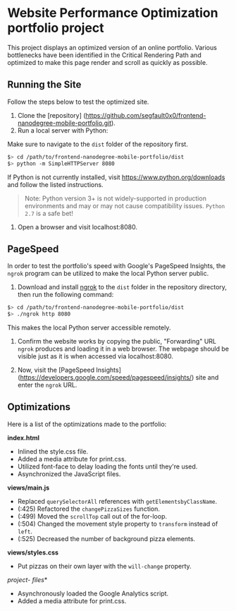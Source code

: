 Website Performance Optimization portfolio project
==================================================

This project displays an optimized version of an online portfolio.  Various
bottlenecks have been identified in the Critical Rendering Path and optimized
to make this page render and scroll as quickly as possible.


## Running the Site
Follow the steps below to test the optimized site.

1. Clone the [repository]
    (https://github.com/segfault0x0/frontend-nanodegree-mobile-portfolio.git).
1. Run a local server with Python:

  Make sure to navigate to the `dist` folder of the repository first.

  ```bash
  $> cd /path/to/frontend-nanodegree-mobile-portfolio/dist
  $> python -m SimpleHTTPServer 8080
  ```
  If Python is not currently installed, visit https://www.python.org/downloads
  and follow the listed instructions.

  >Note: Python version 3+ is not widely-supported in production environments
  and may or may not cause compatibility issues.  `Python 2.7` is a safe bet!

1. Open a browser and visit localhost:8080.

## PageSpeed
In order to test the portfolio's speed with Google's PageSpeed Insights, the
`ngrok` program can be utilized to make the local Python server public.

1. Download and install [ngrok](https://ngrok.com/) to the `dist` folder in the
    repository directory, then run the following command:

  ``` bash
  $> cd /path/to/frontend-nanodegree-mobile-portfolio/dist
  $> ./ngrok http 8080
  ```
  This makes the local Python server accessible remotely.

1. Confirm the website works by copying the public, "Forwarding" URL `ngrok`
    produces and loading it in a web browser.  The webpage should be visible
    just as it is when accessed via localhost:8080.

1. Now, visit the [PageSpeed Insights]
    (https://developers.google.com/speed/pagespeed/insights/) site and enter the
    `ngrok` URL.

## Optimizations
Here is a list of the optimizations made to the portfolio:

**index.html**
- Inlined the style.css file.
- Added a media attribute for print.css.
- Utilized font-face to delay loading the fonts until they're used.
- Asynchronized the JavaScript files.

**views/main.js**
- Replaced `querySelectorAll` references with `getElementsbyClassName`.
- (:425) Refactored the `changePizzaSizes` function.
- (:499) Moved the `scrollTop` call out of the for-loop.
- (:504) Changed the movement style property to `transform` instead of `left`.
- (:525) Decreased the number of background pizza elements.

**views/styles.css**
- Put pizzas on their own layer with the `will-change` property.

**project-* files**
- Asynchronously loaded the Google Analytics script.
- Added a media attribute for print.css.
